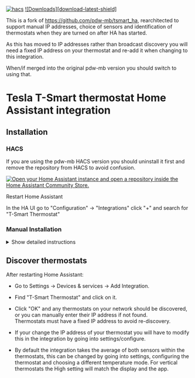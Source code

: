 [![hacs][hacsbadge]][hacs]
[![Downloads][download-latest-shield]](Downloads)

This is a fork of https://github.com/pdw-mb/tsmart_ha, rearchitected to support manual IP addresses, choice of sensors and identification of thermostats when they are turned on after HA has started.

As this has moved to IP addresses rather than broadcast discovery you will need a fixed IP address on your thermostat and re-add it when changing to this integration.

When/if merged into the original pdw-mb version you should switch to using that.

# Tesla T-Smart thermostat Home Assistant integration

## Installation

### HACS

If you are using the pdw-mb HACS version you should uninstall it first and remove the repository from HACS to avoid confusion.

[![Open your Home Assistant instance and open a repository inside the Home Assistant Community Store.](https://my.home-assistant.io/badges/hacs_repository.svg)](https://my.home-assistant.io/redirect/hacs_repository/?owner=andrew-codechimp&repository=tsmart_ha&category=Integration)

Restart Home Assistant  

In the HA UI go to "Configuration" -> "Integrations" click "+" and search for "T-Smart Thermostat"  

### Manual Installation

<details>
<summary>Show detailed instructions</summary>

Installation via HACS is recommended, but a manual setup is supported.

* Manually copy custom_components/t_smart folder from latest release to custom_components folder in your config folder.
* Restart Home Assistant.
* In the HA UI go to "Configuration" -> "Integrations" click "+" and search for "T-Smart Thermostat"
</details>

## Discover thermostats

After restarting Home Assistant:

* Go to Settings -> Devices & services -> Add Integration.

* Find "T-Smart Thermostat" and click on it.

* Click "OK" and any thermostats on your network should be discovered, or you can manually enter their IP address if not found.  
Thermostats must have a fixed IP address to avoid re-discovery.

* If your change the IP address of your thermostat you will have to modify this in the integration by going into settings/configure.

* By default the integration takes the average of both sensors within the thermostats, this can be changed by going into settings, configuring the thermostat and choosing a different temperature mode. For vertical thermostats the High setting will match the display and the app.

<!---->
[hacs]: https://github.com/hacs/integration
[hacsbadge]: https://img.shields.io/badge/HACS-Default-41BDF5.svg?style=for-the-badge
